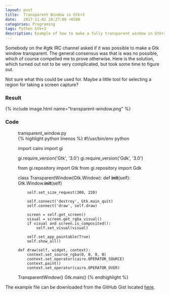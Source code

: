 ```yaml
---
layout: post
title:  Transparent Window in Gtk+3
date:   2017-11-02 20:27:00 +0500
categories: Programing
tags: Python Gtk+3
description: Example of how to make a fully transparent window in Gtk+3.
---
```


Somebody on the #gtk IRC channel asked if it was possible to make a Gtk window
transparent. The general consensus was that is was no possible, which of course
compelled me to prove otherwise. Here is the solution, which turned out not to
be very complicated, but took some time to figure out.

Not sure what this could be used for. Maybe a little tool for selecting a
region for taking a screen capture?

### Result

{% include image.html name="transparent-window.png" %}


### Code

<figure class="lineno-container">
<figcaption>transparent_window.py</figcaption>
{% highlight python linenos %}
#!/usr/bin/env python

import cairo
import gi

gi.require_version('Gtk', '3.0')
gi.require_version('Gdk', '3.0')

from gi.repository import Gtk
from gi.repository import Gdk

class TransparentWindow(Gtk.Window):
    def __init__(self):
        Gtk.Window.__init__(self)

        self.set_size_request(300, 220)

        self.connect('destroy', Gtk.main_quit)
        self.connect('draw', self.draw)

        screen = self.get_screen()
        visual = screen.get_rgba_visual()
        if visual and screen.is_composited():
            self.set_visual(visual)

        self.set_app_paintable(True)
        self.show_all()

    def draw(self, widget, context):
        context.set_source_rgba(0, 0, 0, 0)
        context.set_operator(cairo.OPERATOR_SOURCE)
        context.paint()
        context.set_operator(cairo.OPERATOR_OVER)

TransparentWindow()
Gtk.main()
{% endhighlight %}
</figure>

The example file can be downloaded from the GitHub Gist located 
[here](https://gist.github.com/KurtJacobson/374c8cb83aee4851d39981b9c7e2c22c).
